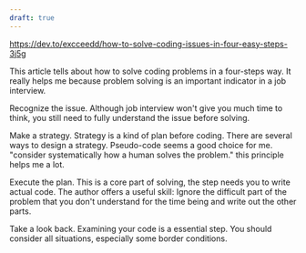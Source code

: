 ```yaml
---
draft: true
---
```


https://dev.to/excceedd/how-to-solve-coding-issues-in-four-easy-steps-3j5g

This article tells about how to solve coding problems in a four-steps way. It really helps me because problem solving is an important indicator in a job interview.

Recognize the issue. Although job interview won't give you much time to think, you still need to fully understand the issue before solving.

Make a strategy. Strategy is a kind of plan before coding. There are several ways to design a strategy. Pseudo-code seems a good choice for me. "consider systematically how a human solves the problem." this principle helps me a lot.

Execute the plan. This is a core part of solving, the step needs you to write actual code. The author offers a useful skill: Ignore the difficult part of the problem that you don't understand for the time being and write out the other parts.	

Take a look back. Examining your code is a essential step. You should consider all situations, especially some border conditions.

